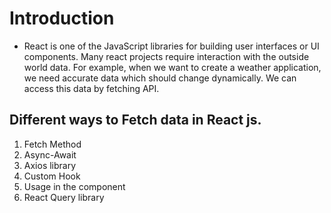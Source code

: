 # Introduction
- React is one of the JavaScript libraries for building user interfaces or UI components. Many react projects require interaction with the outside world data. For example, when we want to create a weather application, we need accurate data which should change dynamically. We can access this data by fetching API.

## Different ways to Fetch data in React js.
1) Fetch Method
2) Async-Await
3) Axios library
4) Custom Hook
5) Usage in the component
6) React Query library